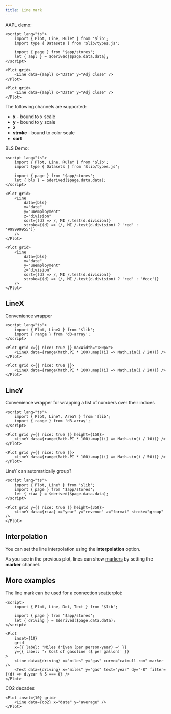 ```yaml
---
title: Line mark
---
```


<script>
    import CurveDemo from './CurveDemo.svelte';
    import CO2Decades from './CO2Decades.svelte';
</script>

AAPL demo:

```svelte live
<script lang="ts">
    import { Plot, Line, RuleY } from '$lib';
    import type { Datasets } from '$lib/types.js';

    import { page } from '$app/stores';
    let { aapl } = $derived($page.data.data);
</script>

<Plot grid>
    <Line data={aapl} x="Date" y="Adj Close" />
</Plot>
```

```svelte
<Plot grid>
    <Line data={aapl} x="Date" y="Adj Close" />
</Plot>
```

The following channels are supported:

-   **x** - bound to x scale
-   **y** - bound to y scale
-   **z**
-   **stroke** - bound to color scale
-   **sort**

BLS Demo:

```svelte live
<script lang="ts">
    import { Plot, Line, RuleY } from '$lib';
    import type { Datasets } from '$lib/types.js';

    import { page } from '$app/stores';
    let { bls } = $derived($page.data.data);
</script>

<Plot grid>
    <Line
        data={bls}
        x="date"
        y="unemployment"
        z="division"
        sort={(d) => /, MI /.test(d.division)}
        stroke={(d) => (/, MI /.test(d.division) ? 'red' : '#99999955')}
    />
</Plot>
```

```svelte
<Plot grid>
    <Line
        data={bls}
        x="date"
        y="unemployment"
        z="division"
        sort={(d) => /, MI /.test(d.division)}
        stroke={(d) => (/, MI /.test(d.division) ? 'red' : '#ccc')}
    />
</Plot>
```

## LineX

Convenience wrapper

```svelte live
<script lang="ts">
    import { Plot, LineX } from '$lib';
    import { range } from 'd3-array';
</script>

<Plot grid x={{ nice: true }} maxWidth="180px">
    <LineX data={range(Math.PI * 100).map((i) => Math.sin(i / 20))} />
</Plot>
```

```svelte
<Plot grid x={{ nice: true }}>
    <LineX data={range(Math.PI * 100).map((i) => Math.sin(i / 20))} />
</Plot>
```

## LineY

Convenience wrapper for wrapping a list of numbers over their indices

```svelte live
<script lang="ts">
    import { Plot, LineY, AreaY } from '$lib';
    import { range } from 'd3-array';
</script>

<Plot grid y={{ nice: true }} height={150}>
    <LineY data={range(Math.PI * 100).map((i) => Math.sin(i / 10))} />
</Plot>
```

```svelte
<Plot grid y={{ nice: true }}>
    <LineY data={range(Math.PI * 100).map((i) => Math.sin(i / 50))} />
</Plot>
```

LineY can automatically group?

```svelte live
<script lang="ts">
    import { Plot, LineY } from '$lib';
    import { page } from '$app/stores';
    let { riaa } = $derived($page.data.data);
</script>

<Plot grid y={{ nice: true }} height={350}>
    <LineY data={riaa} x="year" y="revenue" z="format" stroke="group" />
</Plot>
```

## Interpolation

You can set the line interpolation using the **interpolation** option.

<CurveDemo />


As you see in the previous plot, lines can show [markers](/features/markers) by setting the **marker** channel. 

## More examples

The line mark can be used for a connection scatterplot:

```svelte --live
<script>
    import { Plot, Line, Dot, Text } from '$lib';

    import { page } from '$app/stores';
    let { driving } = $derived($page.data.data);
</script>

<Plot
    inset={10}
    grid
    x={{ label: 'Miles driven (per person-year) →' }}
    y={{ label: '↑ Cost of gasoline ($ per gallon)' }}
>
    <Line data={driving} x="miles" y="gas" curve="catmull-rom" marker />
    <Text data={driving} x="miles" y="gas" text="year" dy="-8" filter={(d) => d.year % 5 === 0} />
</Plot>
```

CO2 decades:

<CO2Decades />

```svelte
<Plot inset={10} grid>
    <Line data={co2} x="date" y="average" />
</Plot>
```
